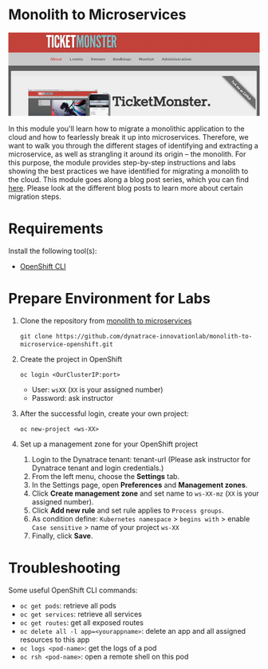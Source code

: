 # Monolith to Microservices 

![ticketmonster](assets/ticketmonster.png)

In this module you'll learn how to migrate a monolithic application to the cloud and how to fearlessly break it up into microservices. Therefore, we want to walk you through the different stages of identifying and extracting a microservice, as well as strangling it around its origin – the monolith. For this purpose, the module provides step-by-step instructions and labs showing the best practices we have identified for migrating a monolith to the cloud. This module goes along a blog post series, which you can find [here](https://www.dynatrace.com/news/blog/fearless-monolith-to-microservices-migration-a-guided-journey/). Please look at the different blog posts to learn more about certain migration steps.

# Requirements

Install the following tool(s):
* [OpenShift CLI](https://docs.okd.io/latest/cli_reference/get_started_cli.html#installing-the-cli)

# Prepare Environment for Labs

1. Clone the repository from [monolith to microservices](https://github.com/dynatrace-innovationlab/monolith-to-microservice-openshift)
    ```
    git clone https://github.com/dynatrace-innovationlab/monolith-to-microservice-openshift.git
    ```

1. Create the project in OpenShift
    ```
    oc login <OurClusterIP:port>
    ```
    * User: `wsXX` (`XX` is your assigned number)<br>
    * Password: ask instructor 
    
1. After the successful login, create your own project:
    ```
    oc new-project <ws-XX>
    ```

1. Set up a management zone for your OpenShift project
    1. Login to the Dynatrace tenant: tenant-url (Please ask instructor for Dynatrace tenant and login credentials.)
    1. From the left menu, choose the **Settings** tab.
    1. In the Settings page, open **Preferences** and **Management zones**.
    1. Click **Create management zone**  and set name to `ws-XX-mz` (`XX` is your assigned number).
    1. Click **Add new rule** and set rule applies to `Process groups`. 
    1. As condition define: `Kubernetes namespace` > `begins with` > enable `Case sensitive` > name of your project `ws-XX`
    1. Finally, click **Save**.

# Troubleshooting
Some useful OpenShift CLI commands:
- `oc get pods`: retrieve all pods
- `oc get services`: retrieve all services
- `oc get routes`: get all exposed routes
- `oc delete all -l app=<yourappname>`: delete an app and all assigned resources to this app
- `oc logs <pod-name>`: get the logs of a pod
- `oc rsh <pod-name>`: open a remote shell on this pod
